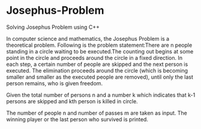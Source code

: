 # Josephus-Problem
Solving Josephus Problem using C++

In computer science and mathematics, the Josephus Problem is a theoretical problem. 
Following is the problem statement:There are n people standing in a circle waiting to be executed.The counting out begins at some point in the circle and proceeds around the circle in a fixed direction. In each step, a certain number of people are skipped and the next person is executed. The elimination proceeds around the circle (which is becoming smaller and smaller as the executed people are removed), until only the last person remains, who is given freedom.

Given the total number of persons n and a number k which indicates that k-1 persons are skipped and kth person is killed in circle.

The number of people n and number of passes m are taken as input. The winning player or the last person who survived is printed.
